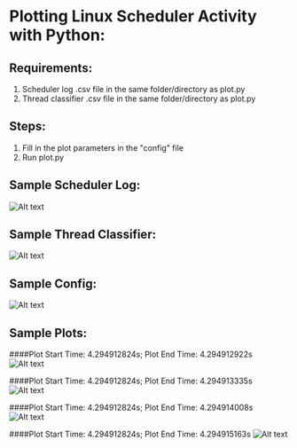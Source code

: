 Plotting Linux Scheduler Activity with Python:
=============================================

Requirements:
------------
1. Scheduler log .csv file in the same folder/directory as plot.py
2. Thread classifier .csv file in the same folder/directory as plot.py

Steps:
-----
1. Fill in the plot parameters in the "config" file
2. Run plot.py

Sample Scheduler Log:
--------------------
![Alt text](https://github.com/pranav-srinivas-kumar/Projects/blob/master/Python/Activity-Plotter/screenshots/scheduler_log.png?raw=true "Scheduler Log")

Sample Thread Classifier:
------------------------
![Alt text](https://github.com/pranav-srinivas-kumar/Projects/blob/master/Python/Activity-Plotter/screenshots/thread_classifier.png?raw=true "Thread Classifier")

Sample Config:
-------------
![Alt text](https://github.com/pranav-srinivas-kumar/Projects/blob/master/Python/Activity-Plotter/screenshots/plot_config.png?raw=true "Plot Configuration")

Sample Plots:
------------
####Plot Start Time: 4.294912824s; Plot End Time: 4.294912922s
![Alt text](https://github.com/pranav-srinivas-kumar/Projects/blob/master/Python/Activity-Plotter/screenshots/scheduler_plot_0.png?raw=true "Plot 0")

####Plot Start Time: 4.294912824s; Plot End Time: 4.294913335s
![Alt text](https://github.com/pranav-srinivas-kumar/Projects/blob/master/Python/Activity-Plotter/screenshots/scheduler_plot_1.png?raw=true "Plot 1")

####Plot Start Time: 4.294912824s; Plot End Time: 4.294914008s
![Alt text](https://github.com/pranav-srinivas-kumar/Projects/blob/master/Python/Activity-Plotter/screenshots/scheduler_plot_2.png?raw=true "Plot 2")

####Plot Start Time: 4.294912824s; Plot End Time: 4.294915163s
![Alt text](https://github.com/pranav-srinivas-kumar/Projects/blob/master/Python/Activity-Plotter/screenshots/scheduler_plot_3.png?raw=true "Plot 3")


